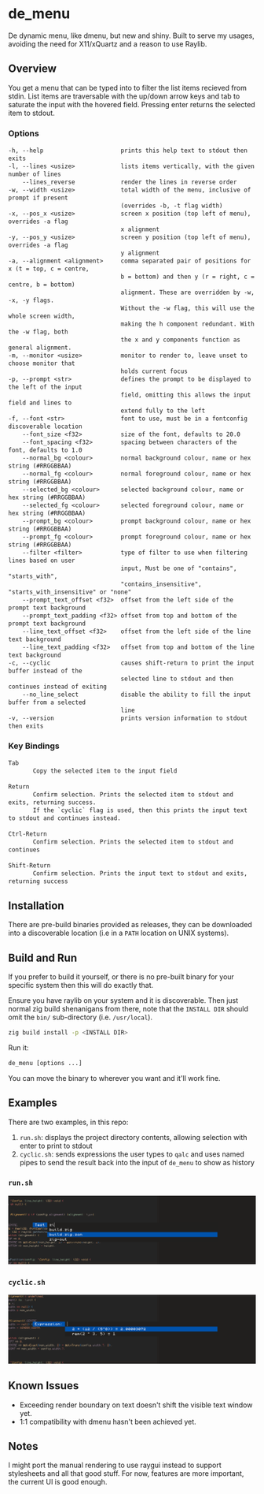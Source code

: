 # de_menu

De dynamic menu, like dmenu, but new and shiny. Built to serve my usages, avoiding the need for X11/xQuartz and a reason to use Raylib.

## Overview

You get a menu that can be typed into to filter the list items recieved from stdin.
List items are traversable with the up/down arrow keys and tab to saturate the input
with the hovered field. Pressing enter returns the selected item to stdout.

### Options

```
-h, --help                      prints this help text to stdout then exits
-l, --lines <usize>             lists items vertically, with the given number of lines
    --lines_reverse             render the lines in reverse order
-w, --width <usize>             total width of the menu, inclusive of prompt if present
                                (overrides -b, -t flag width)
-x, --pos_x <usize>             screen x position (top left of menu), overrides -a flag
                                x alignment
-y, --pos_y <usize>             screen y position (top left of menu), overrides -a flag
                                y alignment
-a, --alignment <alignment>     comma separated pair of positions for x (t = top, c = centre,
                                b = bottom) and then y (r = right, c = centre, b = bottom)
                                alignment. These are overridden by -w, -x, -y flags.
                                Without the -w flag, this will use the whole screen width,
                                making the h component redundant. With the -w flag, both
                                the x and y components function as general alignment.
-m, --monitor <usize>           monitor to render to, leave unset to choose monitor that
                                holds current focus
-p, --prompt <str>              defines the prompt to be displayed to the left of the input
                                field, omitting this allows the input field and lines to
                                extend fully to the left
-f, --font <str>                font to use, must be in a fontconfig discoverable location
    --font_size <f32>           size of the font, defaults to 20.0
    --font_spacing <f32>        spacing between characters of the font, defaults to 1.0
    --normal_bg <colour>        normal background colour, name or hex string (#RRGGBBAA)
    --normal_fg <colour>        normal foreground colour, name or hex string (#RRGGBBAA)
    --selected_bg <colour>      selected background colour, name or hex string (#RRGGBBAA)
    --selected_fg <colour>      selected foreground colour, name or hex string (#RRGGBBAA)
    --prompt_bg <colour>        prompt background colour, name or hex string (#RRGGBBAA)
    --prompt_fg <colour>        prompt foreground colour, name or hex string (#RRGGBBAA)
    --filter <filter>           type of filter to use when filtering lines based on user
                                input, Must be one of "contains", "starts_with",
                                "contains_insensitive", "starts_with_insensitive" or "none"
    --prompt_text_offset <f32>  offset from the left side of the prompt text background
    --prompt_text_padding <f32> offset from top and bottom of the prompt text background
    --line_text_offset <f32>    offset from the left side of the line text background
    --line_text_padding <f32>   offset from top and bottom of the line text background
-c, --cyclic                    causes shift-return to print the input buffer instead of the
                                selected line to stdout and then continues instead of exiting
    --no_line_select            disable the ability to fill the input buffer from a selected
                                line
-v, --version                   prints version information to stdout then exits
```

### Key Bindings

```
Tab
       Copy the selected item to the input field

Return
       Confirm selection. Prints the selected item to stdout and exits, returning success.
       If the `cyclic` flag is used, then this prints the input text to stdout and continues instead.

Ctrl-Return
       Confirm selection. Prints the selected item to stdout and continues

Shift-Return
       Confirm selection. Prints the input text to stdout and exits, returning success
```

## Installation

There are pre-build binaries provided as releases, they can be downloaded into a discoverable location (i.e in a `PATH` location on UNIX systems).

## Build and Run

If you prefer to build it yourself, or there is no pre-built binary for your specific system then this will do exactly that.

Ensure you have raylib on your system and it is discoverable. Then just normal zig build shenanigans from there, note that the
`INSTALL DIR` should omit the `bin/` sub-directory (i.e. `/usr/local`).

```bash
zig build install -p <INSTALL DIR>
```

Run it:

```bash
de_menu [options ...]
```

You can move the binary to wherever you want and it'll work fine.

## Examples

There are two examples, in this repo:

1. `run.sh`: displays the project directory contents, allowing selection with enter to print to stdout
2. `cyclic.sh`: sends expressions the user types to `qalc` and uses named pipes to send the result
    back into the input of `de_menu` to show as history

### `run.sh`

![Listing Directory](./docs/example_listing_dir)

### `cyclic.sh`

![Cyclic Pipe Through Qalc](./docs/example_qalc_cyclic)

## Known Issues

* Exceeding render boundary on text doesn't shift the visible text window yet.
* 1:1 compatibility with dmenu hasn't been achieved yet.

## Notes

I might port the manual rendering to use raygui instead to support stylesheets and all that good stuff. For now, features are more important, the current UI is good enough.
